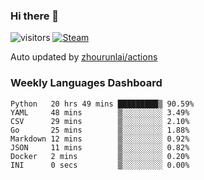 ### Hi there 👋

![visitors](https://visitor-badge.glitch.me/badge?page_id=zhourunlai)
[![Steam](https://img.shields.io/badge/dynamic/json?label=Steam&query=%24.data.totalSubs&url=https%3A%2F%2Fapi.spencerwoo.com%2Fsubstats%2F%3Fsource%3DsteamGames%26queryKey%3D76561198285156854&suffix=%20Games&logo=steam&labelColor=134375&color=0b1a37&longCache=true)](http://steamcommunity.com/profiles/76561198285156854)

Auto updated by <a href="https://github.com/zhourunlai/zhourunlai/actions" target="_blank">zhourunlai/actions</a>

### Weekly Languages Dashboard

<!--PART:wakatime-->
```text
Python   20 hrs 49 mins █████████▒ 90.59%
YAML     48 mins        ▒░░░░░░░░░ 3.49%
CSV      29 mins        ▒░░░░░░░░░ 2.10%
Go       25 mins        ▒░░░░░░░░░ 1.88%
Markdown 12 mins        ▒░░░░░░░░░ 0.92%
JSON     11 mins        ▒░░░░░░░░░ 0.82%
Docker   2 mins         ▒░░░░░░░░░ 0.20%
INI      0 secs         ▒░░░░░░░░░ 0.00%
```
<!--PART:wakatime-->
